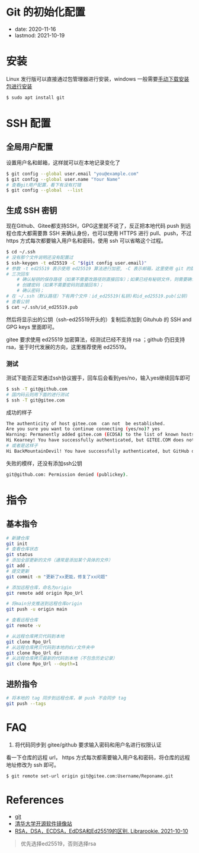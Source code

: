 # Git 的初始化配置
- date: 2020-11-16
- lastmod: 2021-10-19

# 安装

Linux 发行版可以直接通过包管理器进行安装，windows 一般需要[手动下载安装包进行安装](https://mirrors.tuna.tsinghua.edu.cn/github-release/git-for-windows/git/Git%20for%20Windows%202.33.0%282%29/)

```bash
$ sudo apt install git
```

# SSH 配置
## 全局用户配置

设置用户名和邮箱，这样就可以在本地记录变化了

```bash
$ git config --global user.email "you@example.com"
$ git config --global user.name "Your Name"
# 查看git用户配置，看下有没有打错
$ git config --global  --list
```

## 生成 SSH 密钥

现在Github、Gitee都支持SSH，GPG这里就不说了，反正把本地代码 push 到远程仓库大都需要靠 SSH 来确认身份，也可以使用 HTTPS 进行 pull、push，不过 https 方式每次都要输入用户名和密码，使用 ssh 可以省略这个过程。

```bash
$ cd ~/.ssh
# 没有那个文件说明还没有配置过
$ ssh-keygen -t ed25519 -C "$(git config user.email)"
# 参数 -t ed25519 表示使用 ed25519 算法进行加密, -C 表示邮箱，这里使用 git 的配置邮箱，可替换具体的邮箱
# 三次回车
    # 确认秘钥的保存路径（如果不需要改路径则直接回车）；如果已经有秘钥文件，则需要确认是否覆盖（如果之前的秘钥不再需要则直接回车覆盖，如需要则手动拷贝到其他目录后再覆盖）；
    # 创建密码（如果不需要密码则直接回车）； 
    # 确认密码；
# 在 ~/.ssh（默认路径）下有两个文件：id_ed25519(私钥)和id_ed25519.pub(公钥)
# 查看公钥
$ cat ~/.ssh/id_ed25519.pub
```

然后将显示出的公钥（ssh-ed25519开头的）复制后添加到 Gituhub 的 SSH and GPG keys 里面即可。

gitee 要求使用 ed25519 加密算法，经测试已经不支持 rsa ；github 仍旧支持 rsa，鉴于时代发展的方向，这里推荐使用 ed25519。

### 测试

测试下能否正常通过ssh协议握手，回车后会看到yes/no，输入yes继续回车即可

```bash
$ ssh -T git@github.com
# 国内码云则用下面的进行测试
$ ssh -T git@gitee.com
```

成功的样子

```bash
The authenticity of host gitee.com  can not  be established.
Are you sure you want to continue connecting (yes/no)? yes
Warning: Permanently added gitee.com (ECDSA) to the list of known hosts.      
Hi Kearney! You have successfully authenticated, but GITEE.COM does not provide shell access.
# 或者是这样子
Hi BackMountainDevil! You have successfully authenticated, but GitHub does not provide shell access.
```

失败的模样，还没有添加ssh公钥

```bash
git@github.com: Permission denied (publickey).
```

# 指令
## 基本指令

```bash
# 新建仓库
git init
# 查看仓库状态
git status
# 添加全部更新的文件（通常是添加某个具体的文件）
git add .
# 提交更新
git commit -m "更新了xx更能，修复了xx问题"

# 添加远程仓库，命名为origin
git remote add origin Rpo_Url

# 将main分支推送到远程仓库origin
git push -u origin main

# 查看远程仓库
git remote -v

# 从远程仓库拷贝代码到本地
git clone Rpo_Url
# 从远程仓库拷贝代码到本地的dir文件夹中
git clone Rpo_Url dir
# 从远程仓库拷贝最新的代码到本地（不包含历史记录）
git clone Rpo_Url --depth=1
```

## 进阶指令
```bash
# 将本地的 tag 同步到远程仓库，单 push 不会同步 tag
git push --tags
```

# FAQ

1. 将代码同步到 gitee/github 要求输入密码和用户名进行权限认证

看一下仓库的远程 url， https 方式每次都需要输入用户名和密码，将仓库的远程地址修改为 ssh 即可。

```bash
$ git remote set-url origin git@gitee.com:Username/Reponame.git
```

# References

- [git](https://git-scm.com/)
- [清华大学开源软件镜像站](https://mirrors.tuna.tsinghua.edu.cn/)
- [RSA，DSA，ECDSA，EdDSA和Ed25519的区别. Librarookie.  2021-10-10](https://www.cnblogs.com/cure/p/15389876.html)
> 优先选择ed25519，否则选择rsa 

